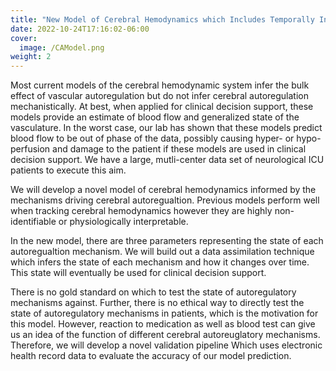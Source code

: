 ```yaml
---
title: "New Model of Cerebral Hemodynamics which Includes Temporally Informed Cerebral Vascular Feedback to Aid in Clinical Decision Support"
date: 2022-10-24T17:16:02-06:00
cover:
  image: /CAModel.png
weight: 2
---
```

Most current models of the cerebral hemodynamic system infer the bulk effect of vascular autoregulation but do not infer cerebral autoregulation mechanistically. At best, when applied for clinical decision support, these models provide an estimate of blood flow and generalized state of the vasculature. In the worst case, our lab has shown that these models predict blood flow to be out of phase of the data, possibly causing hyper- or hypo- perfusion and damage to the patient if these models are used in clinical decision support. We have a large, mutli-center data set of neurological ICU patients to execute this aim.

We will develop a novel model of cerebral hemodynamics informed by the mechanisms driving cerebral autoregualtion. Previous models perform well when tracking cerebral hemodynamics however they are highly non-identifiable or physiologically interpretable.

In the new model, there are three parameters representing the state of each autoregualtion mechanism. We will build out a data assimilation technique which infers the state of each mechanism and how it changes over time. This state will eventually be used for clinical decision support.

There is no gold standard on which to test the state of autoregulatory mechanisms against. Further, there is no ethical way to directly test the state of autoregulatory mechanisms in patients, which is the motivation for this model. However, reaction to medication as well as blood test can give us an idea of the function of different cerebral autoreuglatory mechanisms.
Therefore, we will develop a novel validation pipeline Which uses electronic health record data to evaluate the accuracy of our model prediction.
